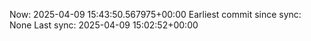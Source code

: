 Now: 2025-04-09 15:43:50.567975+00:00 Earliest commit since sync: None Last sync: 2025-04-09 15:02:52+00:00
